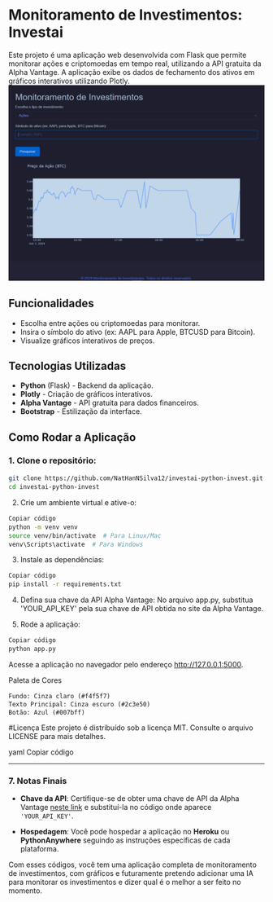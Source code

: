 # Monitoramento de Investimentos: Investai

Este projeto é uma aplicação web desenvolvida com Flask que permite monitorar ações e criptomoedas em tempo real, utilizando a API gratuita da Alpha Vantage. A aplicação exibe os dados de fechamento dos ativos em gráficos interativos utilizando Plotly.
![imagem-do-projeto](imagem.png)

## Funcionalidades

- Escolha entre ações ou criptomoedas para monitorar.
- Insira o símbolo do ativo (ex: AAPL para Apple, BTCUSD para Bitcoin).
- Visualize gráficos interativos de preços.

## Tecnologias Utilizadas

- **Python** (Flask) - Backend da aplicação.
- **Plotly** - Criação de gráficos interativos.
- **Alpha Vantage** - API gratuita para dados financeiros.
- **Bootstrap** - Estilização da interface.

## Como Rodar a Aplicação

### 1. Clone o repositório:

```bash
git clone https://github.com/NatHanNSilva12/investai-python-invest.git
cd investai-python-invest
``` 
2. Crie um ambiente virtual e ative-o:
```bash
Copiar código
python -m venv venv
source venv/bin/activate  # Para Linux/Mac
venv\Scripts\activate  # Para Windows
```

3. Instale as dependências:
```bash
Copiar código
pip install -r requirements.txt
```

4. Defina sua chave da API Alpha Vantage:
No arquivo app.py, substitua 'YOUR_API_KEY' pela sua chave de API obtida no site da Alpha Vantage.

5. Rode a aplicação:
```bash
Copiar código
python app.py
```
Acesse a aplicação no navegador pelo endereço http://127.0.0.1:5000.

Paleta de Cores
```
Fundo: Cinza claro (#f4f5f7)
Texto Principal: Cinza escuro (#2c3e50)
Botão: Azul (#007bff)
```

#Licença
Este projeto é distribuído sob a licença MIT. Consulte o arquivo LICENSE para mais detalhes.

yaml
Copiar código

---

### 7. **Notas Finais**

- **Chave da API**: Certifique-se de obter uma chave de API da Alpha Vantage [neste link](https://www.alphavantage.co/support/#api-key) e substituí-la no código onde aparece `'YOUR_API_KEY'`.
  
- **Hospedagem**: Você pode hospedar a aplicação no **Heroku** ou **PythonAnywhere** seguindo as instruções específicas de cada plataforma.

Com esses códigos, você tem uma aplicação completa de monitoramento de investimentos, com gráficos e futuramente pretendo adicionar uma IA para monitorar os investimentos e dizer qual é o melhor a ser feito no momento.
